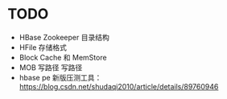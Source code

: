 # TODO



- HBase Zookeeper 目录结构
- HFile 存储格式
- Block Cache 和 MemStore
- MOB 写路径 写路径
- hbase pe 新版压测工具： https://blog.csdn.net/shudaqi2010/article/details/89760946